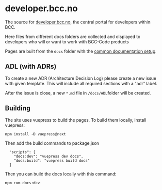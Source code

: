 ﻿# developer.bcc.no

The source for [developer.bcc.no](https://developer.bcc.no), the central portal for developers within BCC.

Here files from different docs folders are collected and displayed to developers who will or want to work with BCC-Code products

Pages are built from the `docs` folder with the [common documentation setup](https://developer.bcc.no/bcc-documentation-base/deploying-site/).

## ADL (with ADRs)

To create a new ADR (Architecture Decision Log) please create a new issue with given template. This will include all required sections with a "adr" label.

After the issue is close, a new `*.md` file in `/docs/ADL`folder will be created.

## Building

The site uses vuepress to build the pages. To build them locally, install vuepress:

```(bash)
npm install -D vuepress@next
```

Then add the build commands to package.json

```(bash)
  "scripts": {
    "docs:dev": "vuepress dev docs",
    "docs:build": "vuepress build docs"
  }
```

Then you can build the docs locally with this command:

```(bash)
npm run docs:dev
```
